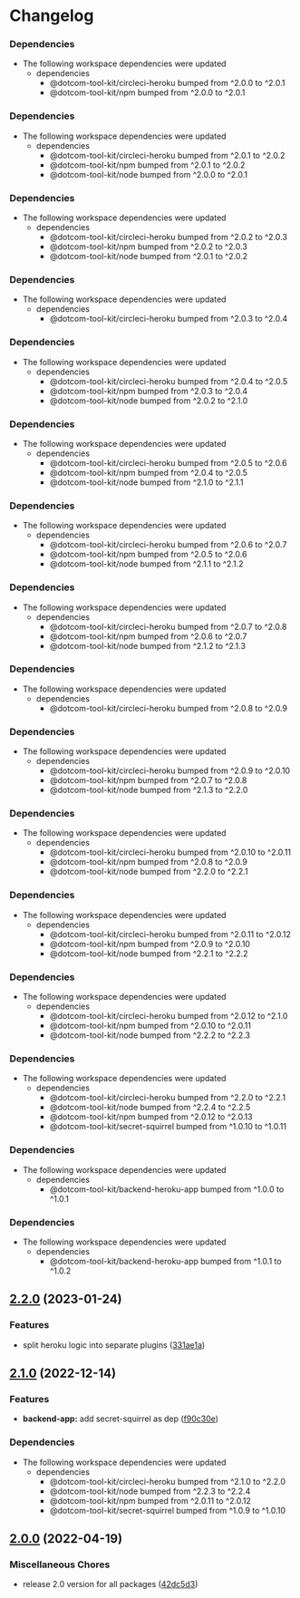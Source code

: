 # Changelog

### Dependencies

* The following workspace dependencies were updated
  * dependencies
    * @dotcom-tool-kit/circleci-heroku bumped from ^2.0.0 to ^2.0.1
    * @dotcom-tool-kit/npm bumped from ^2.0.0 to ^2.0.1

### Dependencies

* The following workspace dependencies were updated
  * dependencies
    * @dotcom-tool-kit/circleci-heroku bumped from ^2.0.1 to ^2.0.2
    * @dotcom-tool-kit/npm bumped from ^2.0.1 to ^2.0.2
    * @dotcom-tool-kit/node bumped from ^2.0.0 to ^2.0.1

### Dependencies

* The following workspace dependencies were updated
  * dependencies
    * @dotcom-tool-kit/circleci-heroku bumped from ^2.0.2 to ^2.0.3
    * @dotcom-tool-kit/npm bumped from ^2.0.2 to ^2.0.3
    * @dotcom-tool-kit/node bumped from ^2.0.1 to ^2.0.2

### Dependencies

* The following workspace dependencies were updated
  * dependencies
    * @dotcom-tool-kit/circleci-heroku bumped from ^2.0.3 to ^2.0.4

### Dependencies

* The following workspace dependencies were updated
  * dependencies
    * @dotcom-tool-kit/circleci-heroku bumped from ^2.0.4 to ^2.0.5
    * @dotcom-tool-kit/npm bumped from ^2.0.3 to ^2.0.4
    * @dotcom-tool-kit/node bumped from ^2.0.2 to ^2.1.0

### Dependencies

* The following workspace dependencies were updated
  * dependencies
    * @dotcom-tool-kit/circleci-heroku bumped from ^2.0.5 to ^2.0.6
    * @dotcom-tool-kit/npm bumped from ^2.0.4 to ^2.0.5
    * @dotcom-tool-kit/node bumped from ^2.1.0 to ^2.1.1

### Dependencies

* The following workspace dependencies were updated
  * dependencies
    * @dotcom-tool-kit/circleci-heroku bumped from ^2.0.6 to ^2.0.7
    * @dotcom-tool-kit/npm bumped from ^2.0.5 to ^2.0.6
    * @dotcom-tool-kit/node bumped from ^2.1.1 to ^2.1.2

### Dependencies

* The following workspace dependencies were updated
  * dependencies
    * @dotcom-tool-kit/circleci-heroku bumped from ^2.0.7 to ^2.0.8
    * @dotcom-tool-kit/npm bumped from ^2.0.6 to ^2.0.7
    * @dotcom-tool-kit/node bumped from ^2.1.2 to ^2.1.3

### Dependencies

* The following workspace dependencies were updated
  * dependencies
    * @dotcom-tool-kit/circleci-heroku bumped from ^2.0.8 to ^2.0.9

### Dependencies

* The following workspace dependencies were updated
  * dependencies
    * @dotcom-tool-kit/circleci-heroku bumped from ^2.0.9 to ^2.0.10
    * @dotcom-tool-kit/npm bumped from ^2.0.7 to ^2.0.8
    * @dotcom-tool-kit/node bumped from ^2.1.3 to ^2.2.0

### Dependencies

* The following workspace dependencies were updated
  * dependencies
    * @dotcom-tool-kit/circleci-heroku bumped from ^2.0.10 to ^2.0.11
    * @dotcom-tool-kit/npm bumped from ^2.0.8 to ^2.0.9
    * @dotcom-tool-kit/node bumped from ^2.2.0 to ^2.2.1

### Dependencies

* The following workspace dependencies were updated
  * dependencies
    * @dotcom-tool-kit/circleci-heroku bumped from ^2.0.11 to ^2.0.12
    * @dotcom-tool-kit/npm bumped from ^2.0.9 to ^2.0.10
    * @dotcom-tool-kit/node bumped from ^2.2.1 to ^2.2.2

### Dependencies

* The following workspace dependencies were updated
  * dependencies
    * @dotcom-tool-kit/circleci-heroku bumped from ^2.0.12 to ^2.1.0
    * @dotcom-tool-kit/npm bumped from ^2.0.10 to ^2.0.11
    * @dotcom-tool-kit/node bumped from ^2.2.2 to ^2.2.3

### Dependencies

* The following workspace dependencies were updated
  * dependencies
    * @dotcom-tool-kit/circleci-heroku bumped from ^2.2.0 to ^2.2.1
    * @dotcom-tool-kit/node bumped from ^2.2.4 to ^2.2.5
    * @dotcom-tool-kit/npm bumped from ^2.0.12 to ^2.0.13
    * @dotcom-tool-kit/secret-squirrel bumped from ^1.0.10 to ^1.0.11

### Dependencies

* The following workspace dependencies were updated
  * dependencies
    * @dotcom-tool-kit/backend-heroku-app bumped from ^1.0.0 to ^1.0.1

### Dependencies

* The following workspace dependencies were updated
  * dependencies
    * @dotcom-tool-kit/backend-heroku-app bumped from ^1.0.1 to ^1.0.2

## [2.2.0](https://github.com/Financial-Times/dotcom-tool-kit/compare/backend-app-v2.1.1...backend-app-v2.2.0) (2023-01-24)


### Features

* split heroku logic into separate plugins ([331ae1a](https://github.com/Financial-Times/dotcom-tool-kit/commit/331ae1a11a17da0baa7db4e0c15a10a8420b6fb8))

## [2.1.0](https://github.com/Financial-Times/dotcom-tool-kit/compare/backend-app-v2.0.13...backend-app-v2.1.0) (2022-12-14)


### Features

* **backend-app:** add secret-squirrel as dep ([f90c30e](https://github.com/Financial-Times/dotcom-tool-kit/commit/f90c30eb6a1c53cff064ac83d919bf2bd69b5983))


### Dependencies

* The following workspace dependencies were updated
  * dependencies
    * @dotcom-tool-kit/circleci-heroku bumped from ^2.1.0 to ^2.2.0
    * @dotcom-tool-kit/node bumped from ^2.2.3 to ^2.2.4
    * @dotcom-tool-kit/npm bumped from ^2.0.11 to ^2.0.12
    * @dotcom-tool-kit/secret-squirrel bumped from ^1.0.9 to ^1.0.10

## [2.0.0](https://github.com/Financial-Times/dotcom-tool-kit/compare/backend-app-v1.9.0...backend-app-v2.0.0) (2022-04-19)


### Miscellaneous Chores

* release 2.0 version for all packages ([42dc5d3](https://github.com/Financial-Times/dotcom-tool-kit/commit/42dc5d39bf330b9bca4121d062470904f9c6918d))

